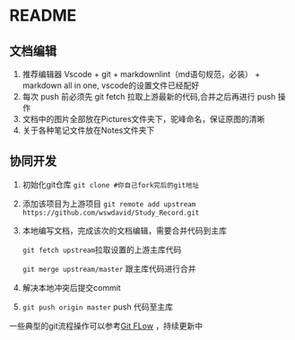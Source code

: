 # README

## 文档编辑

1. 推荐编辑器 Vscode + git + markdownlint（md语句规范，必装） + markdown all in one, vscode的设置文件已经配好
2. 每次 push 前必须先 git fetch 拉取上游最新的代码,合并之后再进行 push 操作
3. 文档中的图片全部放在Pictures文件夹下，驼峰命名，保证原图的清晰
4. 关于各种笔记文件放在Notes文件夹下

## 协同开发

1. 初始化git仓库
`git clone #你自己fork完后的git地址`
2. 添加该项目为上游项目
`git remote add upstream https://github.com/wswdavid/Study_Record.git`
3. 本地编写文档，完成该次的文档编辑，需要合并代码到主库

    `git fetch upstream`拉取设置的上游主库代码

    `git merge upstream/master` 跟主库代码进行合并

4. 解决本地冲突后提交commit
5. `git push origin master` push 代码至主库

一些典型的git流程操作可以参考[Git FLow](./Notes/DevOps/GitFlow.md)
，持续更新中
